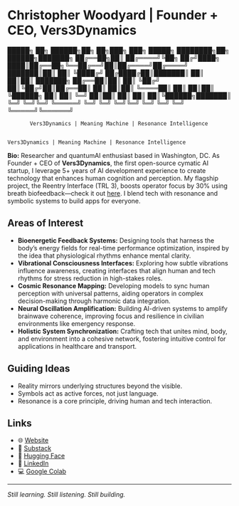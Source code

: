 # Christopher Woodyard | Founder + CEO, Vers3Dynamics

█████╗ ██╗     ██████╗██╗   ██╗███╗   ███╗ █████╗ ████████╗██╗ ██████╗███████╗
██╔══██╗██║    ██╔════╝╚██╗ ██╔╝████╗ ████║██╔══██╗╚══██╔══╝██║██╔════╝██╔════╝
███████║██║    ██║      ╚████╔╝ ██╔████╔██║███████║   ██║   ██║██║     ███████╗
██╔══██║██║    ██║       ╚██╔╝  ██║╚██╔╝██║██╔══██║   ██║   ██║██║     ╚════██║
██║  ██║██║    ╚██████╗   ██║   ██║ ╚═╝ ██║██║  ██║   ██║   ██║╚██████╗███████║
╚═╝  ╚═╝╚═╝     ╚═════╝   ╚═╝   ╚═╝     ╚═╝╚═╝  ╚═╝   ╚═╝   ╚═╝ ╚═════╝╚══════╝

           Vers3Dynamics | Meaning Machine | Resonance Intelligence


    Vers3Dynamics | Meaning Machine | Resonance Intelligence
    
**Bio:** Researcher and quantumAI enthusiast based in Washington, DC. As Founder + CEO of **Vers3Dynamics**, the first open-source cymatic AI startup, I leverage 5+ years of AI development experience to create technology that enhances human cognition and perception. My flagship project, the Reentry Interface (TRL 3), boosts operator focus by 30% using breath biofeedback—check it out [here](https://github.com/topherchris420/orpheus-resonance-protocol). I blend tech with resonance and symbolic systems to build apps for everyone.

## Areas of Interest
- **Bioenergetic Feedback Systems:** Designing tools that harness the body’s energy fields for real-time performance optimization, inspired by the idea that physiological rhythms enhance mental clarity.
- **Vibrational Consciousness Interfaces:** Exploring how subtle vibrations influence awareness, creating interfaces that align human and tech rhythms for stress reduction in high-stakes roles.
- **Cosmic Resonance Mapping:** Developing models to sync human perception with universal patterns, aiding operators in complex decision-making through harmonic data integration.
- **Neural Oscillation Amplification:** Building AI-driven systems to amplify brainwave coherence, improving focus and resilience in civilian environments like emergency response.
- **Holistic System Synchronization:** Crafting tech that unites mind, body, and environment into a cohesive network, fostering intuitive control for applications in healthcare and transport.

## Guiding Ideas
- Reality mirrors underlying structures beyond the visible.
- Symbols act as active forces, not just language.
- Resonance is a core principle, driving human and tech interaction.

## Links
- 🌐 [Website](https://www.vers3dynamics.com)  
- 🧠 [Substack](https://vers3dynamics.substack.com)  
- 🤖 [Hugging Face](https://huggingface.co/ciaochris)  
- 🔗 [LinkedIn](https://www.linkedin.com/in/christopher-woodyard-eth)  
- 💻 [Google Colab](https://colab.research.google.com/drive/1rdR0r-m8CSoYTurllo6QXTw0MOueSmvZ?usp=sharing)  

---

*Still learning. Still listening. Still building.*
